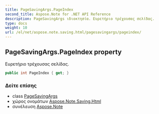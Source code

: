 ```yaml
---
title: PageSavingArgs.PageIndex
second_title: Aspose.Note for .NET API Reference
description: PageSavingArgs ιδιοκτησία. Ευρετήριο τρέχουσας σελίδας.
type: docs
weight: 10
url: /el/net/aspose.note.saving.html/pagesavingargs/pageindex/
---
```

## PageSavingArgs.PageIndex property

Ευρετήριο τρέχουσας σελίδας.

```csharp
public int PageIndex { get; }
```

### Δείτε επίσης

* class [PageSavingArgs](../)
* χώρος ονομάτων [Aspose.Note.Saving.Html](../../pagesavingargs/)
* συνέλευση [Aspose.Note](../../../)


